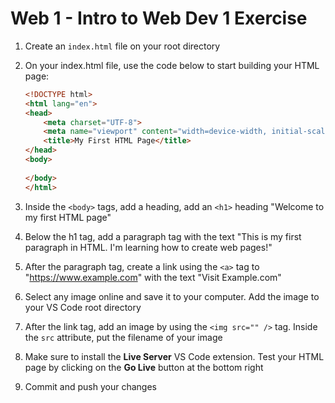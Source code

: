 # Web 1 - Intro to Web Dev 1 Exercise

1. Create an `index.html` file on your root directory
2. On your index.html file, use the code below to start building your HTML page:

    ```html
    <!DOCTYPE html>
    <html lang="en">
    <head>
        <meta charset="UTF-8">
        <meta name="viewport" content="width=device-width, initial-scale=1.0">
        <title>My First HTML Page</title>
    </head>
    <body>
        
    </body>
    </html>
    ```

3. Inside the `<body>` tags, add a heading, add an `<h1>` heading "Welcome to my first HTML page"
4. Below the h1 tag, add a paragraph tag with the text "This is my first paragraph in HTML. I'm learning how to create web pages!"
5. After the paragraph tag, create a link using the `<a>` tag to "https://www.example.com" with the text "Visit Example.com"
6. Select any image online and save it to your computer. Add the image to your VS Code root directory
7. After the link tag, add an image by using the `<img src="" />` tag. Inside the `src` attribute, put the filename of your image
8. Make sure to install the **Live Server** VS Code extension. Test your HTML page by clicking on the **Go Live** button at the bottom right
9. Commit and push your changes
